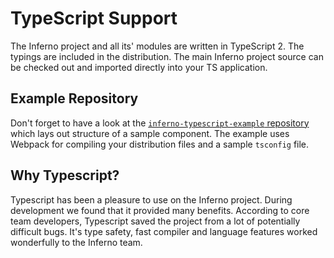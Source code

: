# TypeScript Support

The Inferno project and all its' modules are written in TypeScript 2. The typings are included in the distribution. The main Inferno project source can be checked out and imported directly into your TS application.

## Example Repository

Don't forget to have a look at the [`inferno-typescript-example` repository](https://github.com/infernojs/inferno-typescript-example) which lays out structure of a sample component. The example uses Webpack for compiling your distribution files and a sample `tsconfig` file.

## Why Typescript?

Typescript has been a pleasure to use on the Inferno project. During development we found that it provided many benefits. According to core team developers, Typescript saved the project from a lot of potentially difficult bugs. It's type safety, fast compiler and language features worked wonderfully to the Inferno team.